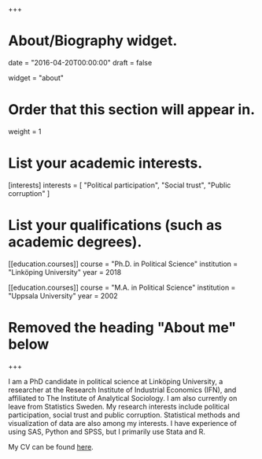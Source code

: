 +++
# About/Biography widget.

date = "2016-04-20T00:00:00"
draft = false

widget = "about"

# Order that this section will appear in.
weight = 1

# List your academic interests.
[interests]
  interests = [
    "Political participation",
    "Social trust",
    "Public corruption"
  ]

# List your qualifications (such as academic degrees).
[[education.courses]]
  course = "Ph.D. in Political Science"
  institution = "Linköping University"
  year = 2018

[[education.courses]]
  course = "M.A. in Political Science"
  institution = "Uppsala University"
  year = 2002

# Removed the heading "About me" below

+++


I am a PhD candidate in political science at Linköping University, a researcher at the Research Institute of Industrial Economics (IFN), and affiliated to The Institute of Analytical Sociology. I am also currently on leave from Statistics Sweden. My research interests include political participation, social trust and public corruption. Statistical methods and visualization of data are also among my interests. I have experience of using SAS, Python and SPSS, but I primarily use Stata and R.

My CV can be found [here](/cv/cv_richard_ohrvall_en.pdf).

